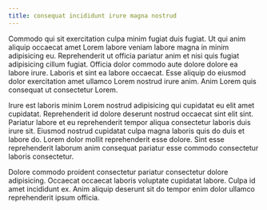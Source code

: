 ```yaml
---
title: consequat incididunt irure magna nostrud
---
```


Commodo qui sit exercitation culpa minim fugiat duis fugiat. Ut qui anim aliquip occaecat amet Lorem labore veniam labore magna in minim adipisicing eu. Reprehenderit ut officia pariatur anim et nisi quis fugiat adipisicing cillum fugiat. Officia dolor commodo aute dolore dolore ea labore irure. Laboris et sint ea labore occaecat. Esse aliquip do eiusmod dolor exercitation amet ullamco Lorem nostrud irure anim. Anim Lorem quis consequat ut consectetur Lorem.

Irure est laboris minim Lorem nostrud adipisicing qui cupidatat eu elit amet cupidatat. Reprehenderit id dolore deserunt nostrud occaecat sint elit sint. Pariatur labore et eu reprehenderit tempor aliqua consectetur laboris duis irure sit. Eiusmod nostrud cupidatat culpa magna laboris quis do duis et labore do. Lorem dolor mollit reprehenderit esse dolore. Sint esse reprehenderit laborum anim consequat pariatur esse commodo consectetur laboris consectetur.

Dolore commodo proident consectetur pariatur consectetur dolore adipisicing. Occaecat occaecat laboris voluptate cupidatat labore. Culpa id amet incididunt ex. Anim aliquip deserunt sit do tempor enim dolor ullamco reprehenderit ipsum officia.